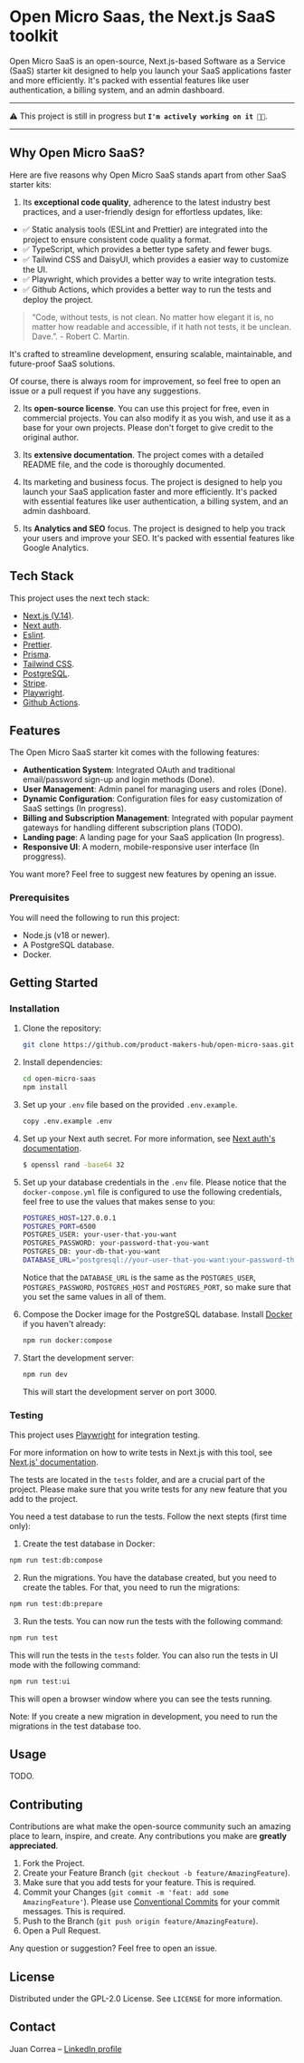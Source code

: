 # Open Micro Saas, the Next.js SaaS toolkit

Open Micro SaaS is an open-source, Next.js-based Software as a Service (SaaS) starter kit designed to help you launch your SaaS applications faster and more efficiently. It's packed with essential features like user authentication, a billing system, and an admin dashboard.

---

⚠️ This project is still in progress but **`I'm actively working on it 👨‍💻`**.

---

## Why Open Micro SaaS?

Here are five reasons why Open Micro SaaS stands apart from other SaaS starter kits:

1. Its **exceptional code quality**, adherence to the latest industry best practices, and a user-friendly design for effortless updates, like:

- ✅ Static analysis tools (ESLint and Prettier) are integrated into the project to ensure consistent code quality a format.
- ✅ TypeScript, which provides a better type safety and fewer bugs.
- ✅ Tailwind CSS and DaisyUI, which provides a easier way to customize the UI.
- ✅ Playwright, which provides a better way to write integration tests.
- ✅ Github Actions, which provides a better way to run the tests and deploy the project.

> “Code, without tests, is not clean. No matter how elegant it is, no matter how readable and accessible, if it hath not tests, it be unclean. Dave.”. - Robert C. Martin.

It's crafted to streamline development, ensuring scalable, maintainable, and future-proof SaaS solutions.

Of course, there is always room for improvement, so feel free to open an issue or a pull request if you have any suggestions.

2. Its **open-source license**. You can use this project for free, even in commercial projects. You can also modify it as you wish, and use it as a base for your own projects. Please don't forget to give credit to the original author.

3. Its **extensive documentation**. The project comes with a detailed README file, and the code is thoroughly documented.

4. Its marketing and business focus. The project is designed to help you launch your SaaS application faster and more efficiently. It's packed with essential features like user authentication, a billing system, and an admin dashboard.

5. Its **Analytics and SEO** focus. The project is designed to help you track your users and improve your SEO. It's packed with essential features like Google Analytics.

## Tech Stack

This project uses the next tech stack:

- [Next.js (V.14)](https://nextjs.org/).
- [Next auth](https://next-auth.js.org/).
- [Eslint](https://eslint.org/).
- [Prettier](https://prettier.io/).
- [Prisma](https://www.prisma.io/).
- [Tailwind CSS](https://tailwindcss.com/).
- [PostgreSQL](https://www.postgresql.org/).
- [Stripe](https://stripe.com/).
- [Playwright](https://playwright.dev/).
- [Github Actions](https://github.com/features/actions).

## Features

The Open Micro SaaS starter kit comes with the following features:

- **Authentication System**: Integrated OAuth and traditional email/password sign-up and login methods (Done).
- **User Management**: Admin panel for managing users and roles (Done).
- **Dynamic Configuration**: Configuration files for easy customization of SaaS settings (In progress).
- **Billing and Subscription Management**: Integrated with popular payment gateways for handling different subscription plans (TODO).
- **Landing page**: A landing page for your SaaS application (In progress).
- **Responsive UI**: A modern, mobile-responsive user interface (In proggress).

You want more? Feel free to suggest new features by opening an issue.

### Prerequisites

You will need the following to run this project:

- Node.js (v18 or newer).
- A PostgreSQL database.
- Docker.

## Getting Started

### Installation

1. Clone the repository:
   ```bash
   git clone https://github.com/product-makers-hub/open-micro-saas.git
   ```
2. Install dependencies:
   ```bash
   cd open-micro-saas
   npm install
   ```
3. Set up your `.env` file based on the provided `.env.example`.

   ```bash
   copy .env.example .env
   ```

4. Set up your Next auth secret. For more information, see [Next auth's documentation](https://next-auth.js.org/configuration/options#description-1).

   ```bash
   $ openssl rand -base64 32
   ```

5. Set up your database credentials in the `.env` file. Please notice that the `docker-compose.yml` file is configured to use the following credentials, feel free to use the values that makes sense to you:

   ```bash
   POSTGRES_HOST=127.0.0.1
   POSTGRES_PORT=6500
   POSTGRES_USER: your-user-that-you-want
   POSTGRES_PASSWORD: your-password-that-you-want
   POSTGRES_DB: your-db-that-you-want
   DATABASE_URL="postgresql://your-user-that-you-want:your-password-that-you-want@localhost:6500/your-db-that-you-want?schema=public"
   ```

   Notice that the `DATABASE_URL` is the same as the `POSTGRES_USER`, `POSTGRES_PASSWORD`, `POSTGRES_HOST` and `POSTGRES_PORT`, so make sure that you set the same values in all of them.

6. Compose the Docker image for the PostgreSQL database. Install [Docker](https://docs.docker.com/get-docker/) if you haven't already:

   ```bash
   npm run docker:compose
   ```

7. Start the development server:
   ```bash
   npm run dev
   ```
   This will start the development server on port 3000.

### Testing

This project uses [Playwright](https://playwright.dev/) for integration testing.

For more information on how to write tests in Next.js with this tool, see [Next.js' documentation](https://nextjs.org/docs/app/building-your-application/testing/playwright).

The tests are located in the `tests` folder, and are a crucial part of the project. Please make sure that you write tests for any new feature that you add to the project.

You need a test database to run the tests. Follow the next stepts (first time only):

1. Create the test database in Docker:

```bash
npm run test:db:compose
```

2. Run the migrations. You have the database created, but you need to create the tables. For that, you need to run the migrations:

```bash
npm run test:db:prepare
```

3. Run the tests. You can now run the tests with the following command:

```bash
npm run test
```

This will run the tests in the `tests` folder. You can also run the tests in UI mode with the following command:

```bash
npm run test:ui
```

This will open a browser window where you can see the tests running.

Note: If you create a new migration in development, you need to run the migrations in the test database too.

## Usage

TODO.

## Contributing

Contributions are what make the open-source community such an amazing place to learn, inspire, and create. Any contributions you make are **greatly appreciated**.

1. Fork the Project.
2. Create your Feature Branch (`git checkout -b feature/AmazingFeature`).
3. Make sure that you add tests for your feature. This is required.
4. Commit your Changes (`git commit -m 'feat: add some AmazingFeature'`). Please use [Conventional Commits](https://www.conventionalcommits.org/en/v1.0.0/) for your commit messages. This is required.
5. Push to the Branch (`git push origin feature/AmazingFeature`).
6. Open a Pull Request.

Any question or suggestion? Feel free to open an issue.

## License

Distributed under the GPL-2.0 License. See `LICENSE` for more information.

## Contact

Juan Correa – [LinkedIn profile](https://www.linkedin.com/in/juancorreaherrera/)
